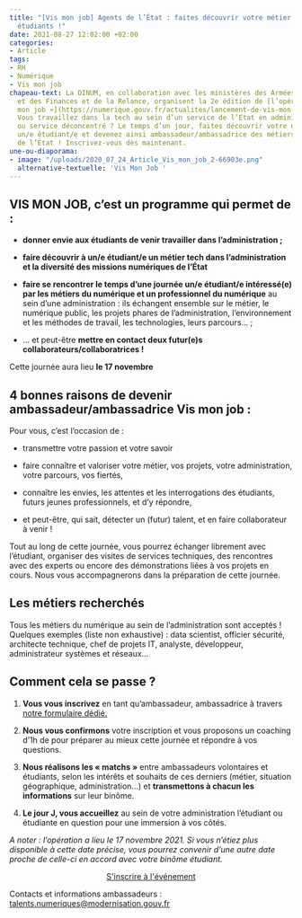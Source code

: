 ```yaml
---
title: "[Vis mon job] Agents de l’État : faites découvrir votre métier tech à des
  étudiants !"
date: 2021-08-27 12:02:00 +02:00
categories:
- Article
tags:
- RH
- Numérique
- Vis mon job
chapeau-text: La DINUM, en collaboration avec les ministères des Armées et de l’Economie
  et des Finances et de la Relance, organisent la 2e édition de [l’opération « Vis
  mon job »](https://numerique.gouv.fr/actualites/lancement-de-vis-mon-job-des-etudiants-a-la-rencontre-des-professionnels-du-numerique-de-letat/).
  Vous travaillez dans la tech au sein d’un service de l’Etat en administration centrale
  ou service déconcentré ? Le temps d’un jour, faites découvrir votre quotidien à
  un/e étudiant/e et devenez ainsi ambassadeur/ambassadrice des métiers du numérique
  de l’État ! Inscrivez-vous dès maintenant.
une-ou-diaporama:
- image: "/uploads/2020_07_24_Article_Vis_mon_job_2-66903e.png"
  alternative-textuelle: 'Vis Mon Job '
---
```


## VIS MON JOB, c’est un programme qui permet de :

* **donner envie aux étudiants de venir travailler dans l’administration ;**

* **faire découvrir à un/e étudiant/e un métier tech dans l’administration et la diversité des missions numériques de l’État**

* **faire se rencontrer le temps d’une journée un/e étudiant/e intéressé(e) par les métiers du numérique et un professionnel du numérique** au sein d’une administration : ils échangent ensemble sur le métier, le numérique public, les projets phares de l’administration, l’environnement et les méthodes de travail, les technologies, leurs parcours… ;

* … et peut-être **mettre en contact deux futur(e)s collaborateurs/collaboratrices !**

Cette journée aura lieu **le 17 novembre**

## 4 bonnes raisons de devenir ambassadeur/ambassadrice Vis mon job :

Pour vous, c’est l’occasion de :

* transmettre votre passion et votre savoir

* faire connaître et valoriser votre métier, vos projets, votre administration, votre parcours, vos fiertés,

* connaître les envies, les attentes et les interrogations des étudiants, futurs jeunes professionnels, et d’y répondre,

* et peut-être, qui sait, détecter un (futur) talent, et en faire collaborateur à venir !

Tout au long de cette journée, vous pourrez échanger librement avec l’étudiant, organiser des visites de services techniques, des rencontres avec des experts ou encore des démonstrations liées à vos projets en cours. Nous vous accompagnerons dans la préparation de cette journée.

## Les métiers recherchés

Tous les métiers du numérique au sein de l’administration sont acceptés !
Quelques exemples (liste non exhaustive) : data scientist, officier sécurité, architecte technique, chef de projets IT, analyste, développeur, administrateur systèmes et réseaux…

## Comment cela se passe ?

1. **Vous vous inscrivez** en tant qu’ambassadeur, ambassadrice à travers [notre formulaire dédié.](https://sgmap.sphinxdeclic.com/d/s/l0tjrd)

2. **Nous vous confirmons** votre inscription et vous proposons un coaching d’1h de pour préparer au mieux cette journée et répondre à vos questions.

3. **Nous réalisons les « matchs »** entre ambassadeurs volontaires et étudiants, selon les intérêts et souhaits de ces derniers (métier, situation géographique, administration…) et **transmettons à chacun les informations** sur leur binôme.

4. **Le jour J, vous accueillez** au sein de votre administration l’étudiant ou étudiante en question pour une immersion à vos côtés.

*A noter : l’opération a lieu le 17 novembre 2021. Si vous n’étiez plus disponible à cette date précise, vous pourrez convenir d’une autre date proche de celle-ci en accord avec votre binôme étudiant.*

<p align="center"><a href="https://sgmap.sphinxdeclic.com/d/s/l0tjrd" class="button">S'inscrire à l'événement</a></p>

Contacts et informations ambassadeurs : [talents.numeriques@modernisation.gouv.fr](mailto:talents.numeriques@modernisation.gouv.fr)